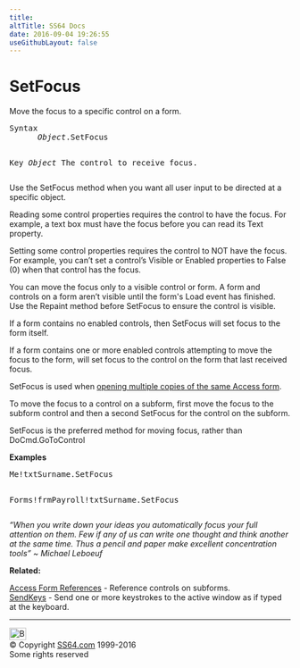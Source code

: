 ```yaml
---
title:
altTitle: SS64 Docs
date: 2016-09-04 19:26:55
useGithubLayout: false
---
```

<!-- #BeginLibraryItem "/Library/head_access.lbi" --><!-- #EndLibraryItem --><h1>SetFocus</h1>
<p> Move the focus to a specific control on a form. </p>
<pre>Syntax
      <i>Object</i>.SetFocus

Key
   <i>Object</i>   The control to receive focus.
</pre>
<p>Use the SetFocus method when you want all user input to be directed at a specific object.</p>
<p>Reading some control  properties requires the control to have the focus. For example, a text box must have the focus before you can read its Text property.</p>
<p>Setting some control properties requires  the control to NOT have the focus. For example, you can’t set a control’s Visible or Enabled properties to False (0) when that control has the focus.</p>
<p>You can move the focus only to a visible control or form. A form and controls on a form aren’t visible until the form's Load event has finished. Use the Repaint method before SetFocus to ensure the control is visible.</p>
<p>If a form contains no enabled controls, then SetFocus will set focus to the form itself.</p>
<p>If a form contains one or more enabled controls attempting to move the focus to the form, will set focus to the control on the form that last received  focus.</p>
<p>SetFocus is used when <a href="openform.html">opening multiple copies of the same Access form</a>.</p>
<p>To move the focus to a control on a subform, first move the focus to the subform control and then a second SetFocus for the control on the subform.</p>
<p>SetFocus is the preferred method for moving  focus, rather than DoCmd.GoToControl</p>
<p><b>Examples</b></p>
<pre>Me!txtSurname.SetFocus

Forms!frmPayroll!txtSurname.SetFocus</pre>
<p class="quote"><i>“When you write down your ideas you automatically focus your full attention on them. Few if any of us can write one thought and think another at the same time. Thus a pencil and paper make excellent concentration tools” ~ Michael Leboeuf</i></p>
<p><b>Related:</b></p>
<p><a href="syntax-references.html">Access Form References</a> - Reference controls on subforms.<br>
<a href="sendkeys.html">SendKeys</a> - Send one or more keystrokes to the active window as if typed at the keyboard.</p><!-- #BeginLibraryItem "/Library/foot_access.lbi" --><p>
<!-- access -->

<hr>
<div id="bl" class="footer"><a href="setfocus.html#"><img src="../images/top.png" width="30" height="22" alt="Back to the Top"></a></div>
<div id="br" class="footer, tagline">© Copyright <a href="../index.html">SS64.com</a> 1999-2016<br>
Some rights reserved</div><!-- #EndLibraryItem -->

